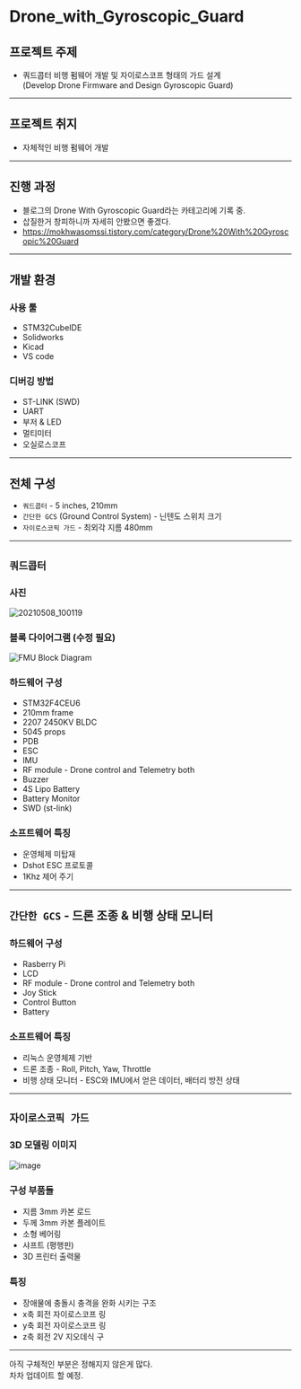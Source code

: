 # Drone_with_Gyroscopic_Guard

## 프로젝트 주제
- 쿼드콥터 비행 펌웨어 개발 및 자이로스코프 형태의 가드 설계  
(Develop Drone Firmware and Design Gyroscopic Guard)

---

## 프로젝트 취지
- 자체적인 비행 펌웨어 개발

---

## 진행 과정
- 블로그의 Drone With Gyroscopic Guard라는 카테고리에 기록 중.
- 삽질한거 창피하니까 자세히 안봤으면 좋겠다.
- https://mokhwasomssi.tistory.com/category/Drone%20With%20Gyroscopic%20Guard

---

## 개발 환경
### 사용 툴
- STM32CubeIDE
- Solidworks
- Kicad
- VS code

### 디버깅 방법
- ST-LINK (SWD)
- UART
- 부저 & LED
- 멀티미터
- 오실로스코프
 
---
## 전체 구성 
- `쿼드콥터` - 5 inches, 210mm
- `간단한 GCS` (Ground Control System) - 닌텐도 스위치 크기
- `자이로스코픽 가드` - 최외각 지름 480mm

---
## `쿼드콥터`

### 사진 
![20210508_100119](https://user-images.githubusercontent.com/48342925/118347508-db9df100-b57e-11eb-9086-51e84728b067.jpg)


### 블록 다이어그램 (수정 필요)

![FMU Block Diagram](https://user-images.githubusercontent.com/48342925/117300001-197e8380-aeb4-11eb-9904-a98ef876119a.png)

### 하드웨어 구성 
- STM32F4CEU6   
- 210mm frame  
- 2207 2450KV BLDC  
- 5045 props  
- PDB  
- ESC  
- IMU  
- RF module - Drone control and Telemetry both   
- Buzzer  
- 4S Lipo Battery  
- Battery Monitor  
- SWD (st-link)  

### 소프트웨어 특징
- 운영체제 미탑재
- Dshot ESC 프로토콜
- 1Khz 제어 주기  

---
## `간단한 GCS` - 드론 조종 & 비행 상태 모니터

### 하드웨어 구성  
- Rasberry Pi  
- LCD  
- RF module - Drone control and Telemetry both   
- Joy Stick  
- Control Button
- Battery

### 소프트웨어 특징 
- 리눅스 운영체제 기반
- 드론 조종 - Roll, Pitch, Yaw, Throttle
- 비행 상태 모니터 - ESC와 IMU에서 얻은 데이터, 배터리 방전 상태

--- 

## `자이로스코픽 가드`

### 3D 모델링 이미지
![image](https://user-images.githubusercontent.com/48342925/117300397-7843fd00-aeb4-11eb-91a1-5b9b1473b542.png)


### 구성 부품들

- 지름 3mm 카본 로드
- 두께 3mm 카본 플레이트
- 소형 베어링
- 샤프트 (평행핀)
- 3D 프린터 출력물

### 특징
- 장애물에 충돌시 충격을 완화 시키는 구조
- x축 회전 자이로스코프 링
- y축 회전 자이로스코프 링
- z축 회전 2V 지오데식 구

---

아직 구체적인 부분은 정해지지 않은게 많다.   
차차 업데이트 할 예정.